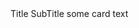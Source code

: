 <Card>
	<CardBody>
		<CardTitle>Title</CardTitle>
		<CardSubtitle>SubTitle</CardSubtitle>
		<CardText>
			some card text
		</CardText>
	</CardBody>
</Card>
